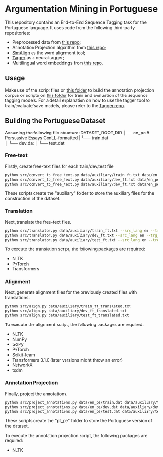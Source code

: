 # Argumentation Mining in Portuguese
This repository contains an End-to-End Sequence Tagging task for the Portuguese language.
It uses code from the following third-party repositories:
- Preprocessed data from [this repo](https://github.com/UKPLab/acl2017-neural_end2end_am);
- Annotation Projection algorithm from [this repo](https://github.com/UKPLab/coling2018-xling_argument_mining);
- [SimAlign](https://github.com/cisnlp/simalign) as the word alignment tool;
- [Targer](https://github.com/achernodub/targer) as a neural tagger;
- Multilingual word embeddings from [this repo](https://github.com/facebookresearch/MUSE).

## Usage
Make use of the script files on [this folder](https://github.com/AfonsoSalgadoSousa/argumentation_mining_pt/tree/main/scripts) to build the annotation projection corpus or scripts on [this folder](https://github.com/AfonsoSalgadoSousa/argumentation_mining_pt/tree/main/tagger/scripts) for train and evaluation of the sequence tagging models.
For a detail explanation on how to use the tagger tool to train/evaluate/save models, please refer to the [Tagger repo](https://github.com/achernodub/targer).

## Building the Portuguese Dataset
Assuming the following file structure:
  DATASET_ROOT_DIR
      ├── en_pe                   # Persuasive Essays ConLL-formatted
      |   └── train.dat            
      │   └── dev.dat
      │   └── test.dat

### Free-text
Firstly, create free-text files for each train/dev/test file.
```bash
python src/convert_to_free_text.py data/auxiliary/train_ft.txt data/en_pe/train.dat
python src/convert_to_free_text.py data/auxiliary/dev_ft.txt data/en_pe/dev.dat
python src/convert_to_free_text.py data/auxiliary/dev_ft.txt data/en_pe/test.dat
```
These scripts create the "auxiliary" folder to store the auxiliary files for the construction of the dataset.

### Translation
Next, translate the free-text files.

```bash
python src/translator.py data/auxiliary/train_ft.txt --src_lang en --trg_lang pt
python src/translator.py data/auxiliary/dev_ft.txt --src_lang en --trg_lang pt
python src/translator.py data/auxiliary/test_ft.txt --src_lang en --trg_lang pt
```
To execute the translation script, the following packages are required:
- NLTK
- PyTorch
- Transformers

### Alignment
Next, generate alignment files for the previously created files with translations.
```bash
python src/align.py data/auxiliary/train_ft_translated.txt
python src/align.py data/auxiliary/dev_ft_translated.txt
python src/align.py data/auxiliary/test_ft_translated.txt
```
To execute the alignment script, the following packages are required:
- NLTK
- NumPy
- SciPy
- PyTorch
- Scikit-learn
- Transformers 3.1.0 (later versions might throw an error)
- NetworkX
- tqdm

### Annotation Projection
Finally, project the annotations.
```bash
python src/project_annotations.py data/en_pe/train.dat data/auxiliary/train_ft_translated.txt data/auxiliary/train_ft_translated_alignment.txt --output_path data/pt_pe
python src/project_annotations.py data/en_pe/dev.dat data/auxiliary/dev_ft_translated.txt data/auxiliary/dev_ft_translated_alignment.txt --output_path data/pt_pe
python src/project_annotations.py data/en_pe/test.dat data/auxiliary/test_ft_translated.txt data/auxiliary/test_ft_translated_alignment.txt --output_path data/pt_pe
```
These scripts create the "pt_pe" folder to store the Portuguese version of the dataset.

To execute the annotation projection script, the following packages are required:
- NLTK

